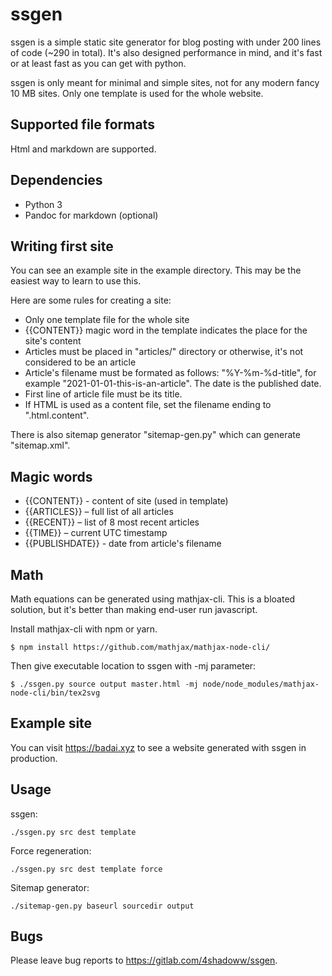 ssgen
=====
ssgen is a simple static site generator for blog posting with under 200 lines of code (~290 in total). It's also designed performance in mind, and it's fast or at least fast as you can get with python.

ssgen is only meant for minimal and simple sites, not for any modern fancy 10 MB sites. Only one template is used for the whole website.

Supported file formats
----------------------
Html and markdown are supported.

Dependencies
------------
- Python 3
- Pandoc for markdown (optional)

Writing first site
------------------
You can see an example site in the example directory. This may be the easiest way to learn to use this.

Here are some rules for creating a site:
- Only one template file for the whole site
- {{CONTENT}} magic word in the template indicates the place for the site's content 
- Articles must be placed in "articles/" directory or otherwise, it's not considered to be an article
- Article's filename must be formated as follows: "%Y-%m-%d-title", for example "2021-01-01-this-is-an-article". The date is the published date.
- First line of article file must be its title.
- If HTML is used as a content file, set the filename ending to ".html.content". 

There is also sitemap generator "sitemap-gen.py" which can generate "sitemap.xml". 

Magic words
-----------
- {{CONTENT}} - content of site (used in template)
- {{ARTICLES}} – full list of all articles
- {{RECENT}} – list of 8 most recent articles
- {{TIME}} – current UTC timestamp
- {{PUBLISHDATE}} - date from article's filename

Math
----
Math equations can be generated using mathjax-cli. This is a bloated solution, but it's better than making end-user run javascript.

Install mathjax-cli with npm or yarn.

    $ npm install https://github.com/mathjax/mathjax-node-cli/ 

Then give executable location to ssgen with -mj parameter:

    $ ./ssgen.py source output master.html -mj node/node_modules/mathjax-node-cli/bin/tex2svg

Example site
------------
You can visit https://badai.xyz to see a website generated with ssgen in production.

Usage
-----
ssgen:

    ./ssgen.py src dest template
    
Force regeneration:

    ./ssgen.py src dest template force

Sitemap generator:

    ./sitemap-gen.py baseurl sourcedir output

Bugs
----
Please leave bug reports to https://gitlab.com/4shadoww/ssgen.
